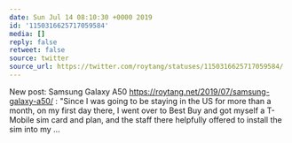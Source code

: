 ```yaml
---
date: Sun Jul 14 08:10:30 +0000 2019
id: '1150316625717059584'
media: []
reply: false
retweet: false
source: twitter
source_url: https://twitter.com/roytang/statuses/1150316625717059584/
---
```


New post: Samsung Galaxy A50 https://roytang.net/2019/07/samsung-galaxy-a50/ : "Since I was going to be staying in the US for more than a month, on my first day there, I went over to Best Buy and got myself a T-Mobile sim card and plan, and the staff there helpfully offered to install the sim into my …
